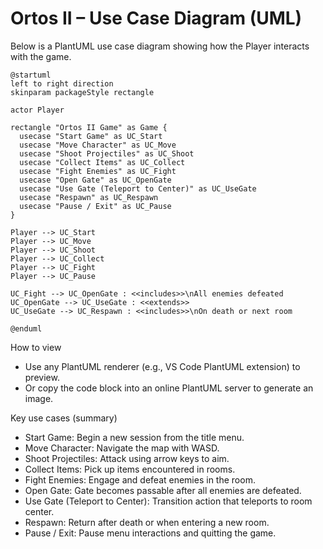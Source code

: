 # Ortos II – Use Case Diagram (UML)

Below is a PlantUML use case diagram showing how the Player interacts with the game.

```plantuml
@startuml
left to right direction
skinparam packageStyle rectangle

actor Player

rectangle "Ortos II Game" as Game {
  usecase "Start Game" as UC_Start
  usecase "Move Character" as UC_Move
  usecase "Shoot Projectiles" as UC_Shoot
  usecase "Collect Items" as UC_Collect
  usecase "Fight Enemies" as UC_Fight
  usecase "Open Gate" as UC_OpenGate
  usecase "Use Gate (Teleport to Center)" as UC_UseGate
  usecase "Respawn" as UC_Respawn
  usecase "Pause / Exit" as UC_Pause
}

Player --> UC_Start
Player --> UC_Move
Player --> UC_Shoot
Player --> UC_Collect
Player --> UC_Fight
Player --> UC_Pause

UC_Fight --> UC_OpenGate : <<includes>>\nAll enemies defeated
UC_OpenGate --> UC_UseGate : <<extends>>
UC_UseGate --> UC_Respawn : <<includes>>\nOn death or next room

@enduml
```

How to view
- Use any PlantUML renderer (e.g., VS Code PlantUML extension) to preview.
- Or copy the code block into an online PlantUML server to generate an image.

Key use cases (summary)
- Start Game: Begin a new session from the title menu.
- Move Character: Navigate the map with WASD.
- Shoot Projectiles: Attack using arrow keys to aim.
- Collect Items: Pick up items encountered in rooms.
- Fight Enemies: Engage and defeat enemies in the room.
- Open Gate: Gate becomes passable after all enemies are defeated.
- Use Gate (Teleport to Center): Transition action that teleports to room center.
- Respawn: Return after death or when entering a new room.
- Pause / Exit: Pause menu interactions and quitting the game.


